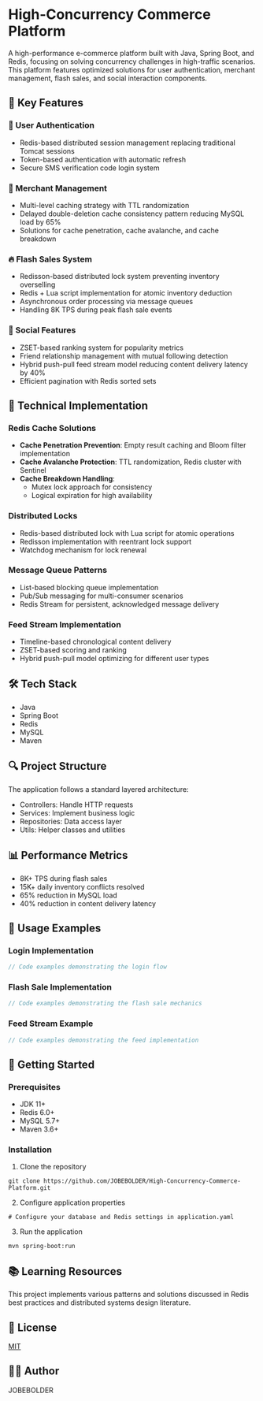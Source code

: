 # High-Concurrency Commerce Platform

A high-performance e-commerce platform built with Java, Spring Boot, and Redis, focusing on solving concurrency challenges in high-traffic scenarios. This platform features optimized solutions for user authentication, merchant management, flash sales, and social interaction components.

## 🚀 Key Features

### 📱 User Authentication
- Redis-based distributed session management replacing traditional Tomcat sessions
- Token-based authentication with automatic refresh
- Secure SMS verification code login system

### 🏪 Merchant Management
- Multi-level caching strategy with TTL randomization
- Delayed double-deletion cache consistency pattern reducing MySQL load by 65%
- Solutions for cache penetration, cache avalanche, and cache breakdown

### 🔥 Flash Sales System
- Redisson-based distributed lock system preventing inventory overselling
- Redis + Lua script implementation for atomic inventory deduction
- Asynchronous order processing via message queues
- Handling 8K TPS during peak flash sale events

### 👥 Social Features
- ZSET-based ranking system for popularity metrics
- Friend relationship management with mutual following detection
- Hybrid push-pull feed stream model reducing content delivery latency by 40%
- Efficient pagination with Redis sorted sets

## 🔧 Technical Implementation

### Redis Cache Solutions
- **Cache Penetration Prevention**: Empty result caching and Bloom filter implementation
- **Cache Avalanche Protection**: TTL randomization, Redis cluster with Sentinel
- **Cache Breakdown Handling**:
    - Mutex lock approach for consistency
    - Logical expiration for high availability

### Distributed Locks
- Redis-based distributed lock with Lua script for atomic operations
- Redisson implementation with reentrant lock support
- Watchdog mechanism for lock renewal

### Message Queue Patterns
- List-based blocking queue implementation
- Pub/Sub messaging for multi-consumer scenarios
- Redis Stream for persistent, acknowledged message delivery

### Feed Stream Implementation
- Timeline-based chronological content delivery
- ZSET-based scoring and ranking
- Hybrid push-pull model optimizing for different user types

## 🛠️ Tech Stack
- Java
- Spring Boot
- Redis
- MySQL
- Maven

## 🔍 Project Structure
The application follows a standard layered architecture:
- Controllers: Handle HTTP requests
- Services: Implement business logic
- Repositories: Data access layer
- Utils: Helper classes and utilities

## 📊 Performance Metrics
- 8K+ TPS during flash sales
- 15K+ daily inventory conflicts resolved
- 65% reduction in MySQL load
- 40% reduction in content delivery latency

## 📝 Usage Examples

### Login Implementation
```java
// Code examples demonstrating the login flow
```

### Flash Sale Implementation
```java
// Code examples demonstrating the flash sale mechanics
```

### Feed Stream Example
```java
// Code examples demonstrating the feed implementation
```

## 🚀 Getting Started

### Prerequisites
- JDK 11+
- Redis 6.0+
- MySQL 5.7+
- Maven 3.6+

### Installation
1. Clone the repository
```
git clone https://github.com/JOBEBOLDER/High-Concurrency-Commerce-Platform.git
```

2. Configure application properties
```
# Configure your database and Redis settings in application.yaml
```

3. Run the application
```
mvn spring-boot:run
```

## 📚 Learning Resources
This project implements various patterns and solutions discussed in Redis best practices and distributed systems design literature.

## 📄 License
[MIT](LICENSE)

## 👨‍💻 Author
JOBEBOLDER